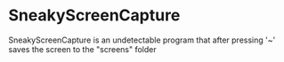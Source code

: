 # SneakyScreenCapture
SneakyScreenCapture is an undetectable program that after pressing '~' saves the screen to the "screens" folder